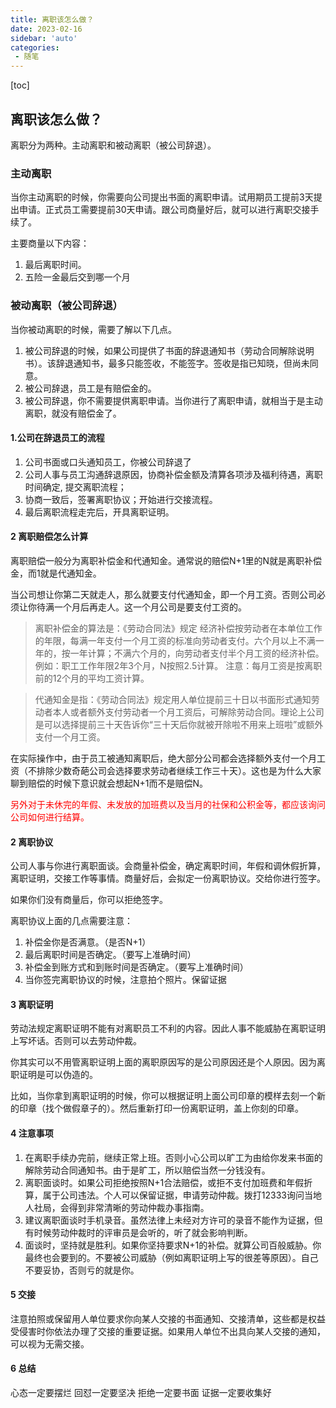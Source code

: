 ```yaml
---
title: 离职该怎么做？
date: 2023-02-16
sidebar: 'auto'
categories: 
 - 随笔
---
```


[toc]

## 离职该怎么做？

离职分为两种。主动离职和被动离职（被公司辞退）。

### 主动离职

当你主动离职的时候，你需要向公司提出书面的离职申请。试用期员工提前3天提出申请。正式员工需要提前30天申请。跟公司商量好后，就可以进行离职交接手续了。

主要商量以下内容：
1. 最后离职时间。
2. 五险一金最后交到哪一个月


### 被动离职（被公司辞退）

当你被动离职的时候，需要了解以下几点。

1. 被公司辞退的时候，如果公司提供了书面的辞退通知书（劳动合同解除说明书）。该辞退通知书，最多只能签收，不能签字。签收是指已知晓，但尚未同意。
2. 被公司辞退，员工是有赔偿金的。
2. 被公司辞退，你不需要提供离职申请。当你进行了离职申请，就相当于是主动离职，就没有赔偿金了。



#### 1.公司在辞退员工的流程

1. 公司书面或口头通知员工，你被公司辞退了
2. 公司人事与员工沟通辞退原因，协商补偿金额及清算各项涉及福利待遇，离职时间确定, 提交离职流程；
4. 协商一致后，签署离职协议；开始进行交接流程。
5. 最后离职流程走完后，开具离职证明。


#### 2 离职赔偿怎么计算

离职赔偿一般分为离职补偿金和代通知金。通常说的赔偿N+1里的N就是离职补偿金，而1就是代通知金。

当公司想让你第二天就走人，那么就要支付代通知金，即一个月工资。否则公司必须让你待满一个月后再走人。这一个月公司是要支付工资的。


>离职补偿金的算法是：《劳动合同法》规定 经济补偿按劳动者在本单位工作的年限，每满一年支付一个月工资的标准向劳动者支付。六个月以上不满一年的，按一年计算；不满六个月的，向劳动者支付半个月工资的经济补偿。
例如：职工工作年限2年3个月，N按照2.5计算。
注意：每月工资是按离职前的12个月的平均工资计算。

>代通知金是指：《劳动合同法》规定用人单位提前三十日以书面形式通知劳动者本人或者额外支付劳动者一个月工资后，可解除劳动合同。理论上公司是可以选择提前三十天告诉你“三十天后你就被开除啦不用来上班啦”或额外支付一个月工资。

在实际操作中，由于员工被通知离职后，绝大部分公司都会选择额外支付一个月工资（不排除少数奇葩公司会选择要求劳动者继续工作三十天）。这也是为什么大家聊到赔偿的时候下意识就会想起N+1而不是赔偿N。

<font color="red">
另外对于未休完的年假、未发放的加班费以及当月的社保和公积金等，都应该询问公司如何进行结算。
</font>

#### 2 离职协议

公司人事与你进行离职面谈。会商量补偿金，确定离职时间，年假和调休假折算，离职证明，交接工作等事情。商量好后，会拟定一份离职协议。交给你进行签字。

如果你们没有商量后，你可以拒绝签字。

离职协议上面的几点需要注意：
1. 补偿金你是否满意。（是否N+1）
2. 最后离职时间是否确定。（要写上准确时间）
3. 补偿金到账方式和到账时间是否确定。（要写上准确时间）
4. 当你签完离职协议的时候，注意拍个照片。保留证据


#### 3 离职证明

劳动法规定离职证明不能有对离职员工不利的内容。​因此人事不能威胁在离职证明上写坏话。否则可以去劳动仲裁。

你其实可以不用管离职证明上面的离职原因写的是公司原因还是个人原因。因为离职证明是可以伪造的。

比如，当你拿到离职证明的时候，你可以根据证明上面公司印章的模样去刻一个新的印章（找个做假章子的）。然后重新打印一份离职证明，盖上你刻的印章。




#### 4 注意事项

1. 在离职手续办完前，继续正常上班。否则小心公司以旷工为由给你发来书面的解除劳动合同通知书。由于是旷工，所以赔偿当然一分钱没有。
2. 离职面谈时。如果公司拒绝按照N+1合法赔偿，或拒不支付加班费和年假折算，属于公司违法。个人可以保留证据，申请劳动仲裁。拨打12333询问当地人社局，会得到非常清晰的劳动仲裁办事指南。
3. 建议离职面谈时手机录音。虽然法律上未经对方许可的录音不能作为证据，但有时候劳动仲裁时的评审员是会听的，听了就会影响判断。
4. 面谈时，坚持就是胜利。如果你坚持要求N+1的补偿。就算公司百般威胁。你最终也会要到的。不要被公司威胁（例如离职证明上写的很差等原因）。自己不要妥协，否则亏的就是你。


#### 5 交接

注意拍照或保留用人单位要求你向某人交接的书面通知、交接清单，这些都是权益受侵害时你依法办理了交接的重要证据。如果用人单位不出具向某人交接的通知，可以视为无需交接。

#### 6 总结

心态一定要摆烂
回怼一定要坚决
拒绝一定要书面
证据一定要收集好